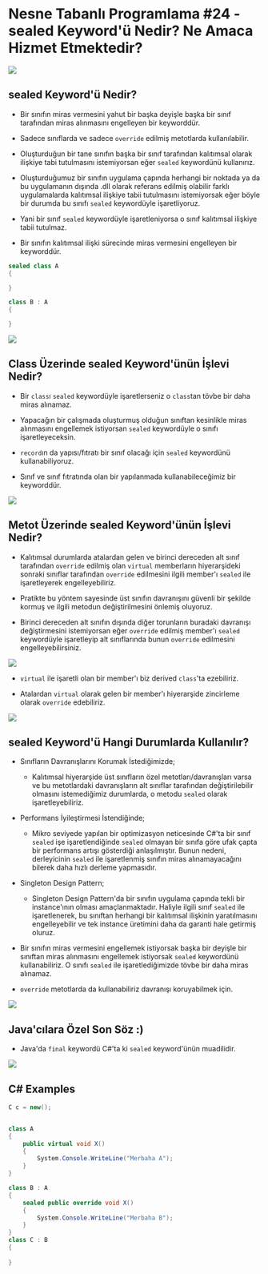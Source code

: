# Nesne Tabanlı Programlama #24 - sealed Keyword'ü Nedir? Ne Amaca Hizmet Etmektedir?
<img src="1.png" width="auto">

## sealed Keyword'ü Nedir?
- Bir sınıfın miras vermesini yahut bir başka deyişle başka bir sınıf tarafından miras alınmasını engelleyen bir keyworddür.

- Sadece sınıflarda ve sadece `override` edilmiş metotlarda kullanılabilir.

- Oluşturduğun bir tane sınıfın başka bir sınıf tarafından kalıtımsal olarak ilişkiye tabi tutulmasını istemiyorsan eğer `sealed` keywordünü kullanırız.

- Oluşturduğumuz bir sınıfın uygulama çapında herhangi bir noktada ya da bu uygulamanın dışında .dll olarak referans edilmiş olabilir farklı uygulamalarda kalıtımsal ilişkiye tabii tutulmasını istemiyorsak eğer böyle bir durumda bu sınıfı `sealed` keywordüyle işaretliyoruz.

- Yani bir sınıf `sealed` keywordüyle işaretleniyorsa o sınıf kalıtımsal ilişkiye tabii tutulmaz.

- Bir sınıfın kalıtımsal ilişki sürecinde miras vermesini engelleyen bir keyworddür.

```C#
sealed class A
{

}

class B : A
{

}
```

<img src="2.png" width="auto">

## Class Üzerinde sealed Keyword'ünün İşlevi Nedir?
- Bir `class`ı `sealed` keywordüyle işaretlerseniz o `class`tan tövbe bir daha miras alınamaz.

- Yapacağın bir çalışmada oluşturmuş olduğun sınıftan kesinlikle miras alınmasını engellemek istiyorsan `sealed` keywordüyle o sınıfı işaretleyeceksin.

- `record`ın da yapısı/fıtratı bir sınıf olacağı için `sealed` keywordünü kullanabiliyoruz.

- Sınıf ve sınıf fıtratında olan bir yapılanmada kullanabileceğimiz bir keyworddür.

<img src="3.png" width="auto">

## Metot Üzerinde sealed Keyword'ünün İşlevi Nedir?
- Kalıtımsal durumlarda atalardan gelen ve birinci dereceden alt sınıf tarafından `override` edilmiş olan `virtual` memberların hiyerarşideki sonraki sınıflar tarafından `override` edilmesini ilgili member'ı `sealed` ile işaretleyerek engelleyebiliriz.

- Pratikte bu yöntem sayesinde üst sınıfın davranışını güvenli bir şekilde kormuş ve ilgili metodun değiştirilmesini önlemiş oluyoruz.

- Birinci dereceden alt sınıfın dışında diğer torunların buradaki davranışı değiştirmesini istemiyorsan eğer `override` edilmiş member'ı `sealed` keywordüyle işaretleyip alt sınıflarında bunun `override` edilmesini engelleyebilirsiniz.

<img src="4.png" width="auto">

- `virtual` ile işaretli olan bir member'ı biz derived `class`'ta ezebiliriz.

- Atalardan `virtual` olarak gelen bir member'ı hiyerarşide zincirleme olarak `override` edebiliriz.

<img src="5.png" width="auto">

## sealed Keyword'ü Hangi Durumlarda Kullanılır?
- Sınıfların Davranışlarını Korumak İstediğimizde;
    * Kalıtımsal hiyerarşide üst sınıfların özel metotları/davranışları varsa ve bu metotlardaki davranışların alt sınıflar tarafından değiştirilebilir olmasını istemediğimiz durumlarda, o metodu `sealed` olarak işaretleyebiliriz.

- Performans İyileştirmesi İstendiğinde;
    * Mikro seviyede yapılan bir optimizasyon neticesinde C#'ta bir sınıf `sealed` işe işaretlendiğinde `sealed` olmayan bir sınıfa göre ufak çapta bir performans artışı gösterdiği anlaşılmıştır. Bunun nedeni, derleyicinin `sealed` ile işaretlenmiş sınıfın miras alınamayacağını bilerek daha hızlı derleme yapmasıdır. 

- Singleton Design Pattern;
    * Singleton Design Pattern'da bir sınıfın uygulama çapında tekli bir instance'ının olması amaçlanmaktadır. Haliyle ilgili sınıf `sealed` ile işaretlenerek, bu sınıftan herhangi bir kalıtımsal ilişkinin yaratılmasını engelleyebilir ve tek instance üretimini daha da garanti hale getirmiş oluruz.

- Bir sınıfın miras vermesini engellemek istiyorsak başka bir deyişle bir sınıftan miras alınmasını engellemek istiyorsak `sealed` keywordünü kullanabiliriz. O sınıfı `sealed` ile işaretlediğimizde tövbe bir daha miras alınamaz.

- `override` metotlarda da kullanabiliriz davranışı koruyabilmek için.

<img src="6.png" width="auto">

## Java'cılara Özel Son Söz :)
- Java'da `final` keywordü C#'ta ki `sealed` keyword'ünün muadilidir.

<img src="7.png" width="auto">

## C# Examples
```C#
C c = new();


class A
{
    public virtual void X()
    {
        System.Console.WriteLine("Merbaha A");
    }
}

class B : A
{
    sealed public override void X()
    {
        System.Console.WriteLine("Merbaha B");
    }
}
class C : B
{
    
}
```
